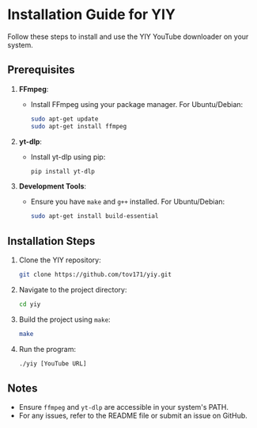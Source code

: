 
# Installation Guide for YIY

Follow these steps to install and use the YIY YouTube downloader on your system.

## Prerequisites
1. **FFmpeg**:
   - Install FFmpeg using your package manager. For Ubuntu/Debian:
     ```bash
     sudo apt-get update
     sudo apt-get install ffmpeg
     ```

2. **yt-dlp**:
   - Install yt-dlp using pip:
     ```bash
     pip install yt-dlp
     ```

3. **Development Tools**:
   - Ensure you have `make` and `g++` installed. For Ubuntu/Debian:
     ```bash
     sudo apt-get install build-essential
     ```

## Installation Steps
1. Clone the YIY repository:
   ```bash
   git clone https://github.com/tov171/yiy.git
   ```

2. Navigate to the project directory:
   ```bash
   cd yiy
   ```

3. Build the project using `make`:
   ```bash
   make
   ```

4. Run the program:
   ```bash
   ./yiy [YouTube URL]
   ```

## Notes
- Ensure `ffmpeg` and `yt-dlp` are accessible in your system's PATH.
- For any issues, refer to the README file or submit an issue on GitHub.
